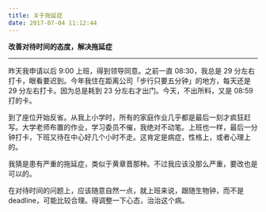 ```yaml
---
title: 关于拖延症
date: 2017-07-04 11:12:44
---
```

**改善对待时间的态度，解决拖延症**

<!-- more -->

---

昨天我申请以后 9:00 上班，得到领导同意。之前一直 08:30，我总是 29 分左右打卡，眼看要迟到。今年我住在距离公司「步行只要五分钟」的地方，每天还是 29 分左右打卡。因为总是耗到 23 分左右才出门。今天，不出所料，又是 08:59 打的卡。

到了座位开始反省。从我上小学时，所有的家庭作业几乎都是最后一刻才疯狂赶写。大学老师布置的作业，学习委员不催，我绝对不动笔。上班也一样，最后一分钟打卡，下班又待在中心好几个小时不走。这肯定是病症，性格上，或者心理上的。

我猜是患有严重的拖延症，类似于黄章晋那种。不过我应该没那么严重，要改也是可以的。

在对待时间的问题上，应该随意自然一点，就上班来说，跟随生物钟，而不是 deadline，可能比较合理。得调整一下心态，治治这个病。
